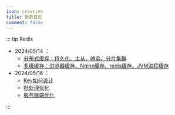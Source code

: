 ```yaml
---
icon: creative
title: 更新日志
comment: false
---
```




::: tip Redis

- 2024/05/14 ：
  - [分布式缓存：持久化、主从、哨兵、分片集群](/advance/redis/senior/distributed_cache.md)
  - [多级缓存：浏览器缓存、Nginx缓存、redis缓存、JVM进程缓存](/advance/redis/senior/multi_level_cache.md)
- 2024/05/16 ：
  - [Key如何设计](/advance/redis/senior/key_design.md)
  - [批处理优化](/advance/redis/senior/batch_process.md)
  - [服务器端优化](/advance/redis/senior/server_optimization.md)

:::



